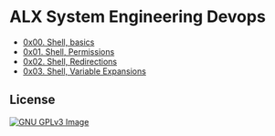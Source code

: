 # ALX System Engineering Devops

* [0x00. Shell, basics](./0x00-shell_basics/)
* [0x01. Shell, Permissions](./0x01-shell_permissions/)
* [0x02. Shell, Redirections](0x02-shell_redirections/)
* [0x03. Shell, Variable Expansions](0x03-shell_variables_expansions/)

## License

[![GNU GPLv3 Image](https://www.gnu.org/graphics/gplv3-127x51.png)](https://www.gnu.org/licenses/gpl-3.0.en.html)
